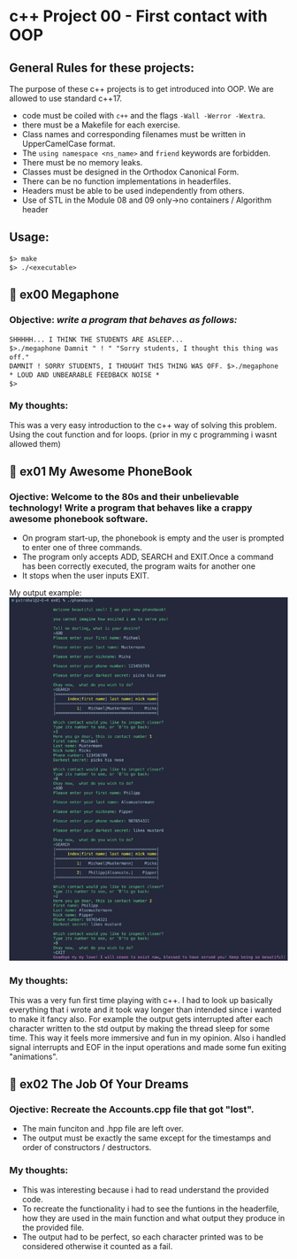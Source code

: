 # c++ Project 00 - First contact with OOP

##  General Rules for these projects: 
The purpose of these c++ projects is to get introduced into OOP. We are allowed to use standard c++17. 

- code must be coiled with `c++` and the flags `-Wall -Werror -Wextra`.
- there must be a Makefile for each exercise.
- Class names and corresponding filenames must be written in UpperCamelCase format.
- The `using namespace <ns_name>` and `friend` keywords are forbidden.
- There must be no memory leaks.
- Classes must be designed in the Orthodox Canonical Form.
- There can be no function implementations in headerfiles.
- Headers must be able to be used independently from others.
- Use of STL in the Module 08 and 09 only->no containers / Algorithm header

## Usage:
  ```
  $> make
  $> ./<executable>
```

## 🔶 ex00 Megaphone
### Objective:  *write a program that behaves as follows:*
``` $>.\/megaphone \"shhhhh... I think the students are asleep..."
SHHHHH... I THINK THE STUDENTS ARE ASLEEP...
$>./megaphone Damnit " ! " "Sorry students, I thought this thing was off."
DAMNIT ! SORRY STUDENTS, I THOUGHT THIS THING WAS OFF. $>./megaphone
* LOUD AND UNBEARABLE FEEDBACK NOISE *
$>
```

### My thoughts:
This was a very easy introduction to the c++ way of solving this problem. Using the cout function and for loops. (prior in my c programming i wasnt allowed them)


## 🔶 ex01 My Awesome PhoneBook
### Ojective: Welcome to the 80s and their unbelievable technology! Write a program that behaves like a crappy awesome phonebook software.
- On program start-up, the phonebook is empty and the user is prompted to enter one of three commands.  
- The program only accepts ADD, SEARCH and EXIT.Once a command has been correctly executed, the program waits for another one  
- It stops when the user inputs EXIT.

My output example:  
![rendering](/img/start)

### My thoughts:
This was a very fun first time playing with c++. I had to look up basically everything that i wrote and it took way longer than intended since i wanted to make it fancy also.
For example the output gets interrupted after each character written to the std output by making the thread sleep for some time. This way it feels more immersive and fun in my opinion.
Also i handled signal interrupts and EOF in the input operations and made some fun exiting "animations".

## 🔶 ex02 The Job Of Your Dreams
### Ojective: Recreate the Accounts.cpp file that got "lost". 
- The main funciton and .hpp file are left over.
- The output must be exactly the same except for the timestamps and order of constructors / destructors.

### My thoughts:
- This was interesting because i had to read understand the provided code.
- To recreate the functionality i had to see the funtions in the headerfile, how they are used in the main function and what output they produce in the provided file.
- The output had to be perfect, so each character printed was to be considered otherwise it counted as a fail.
